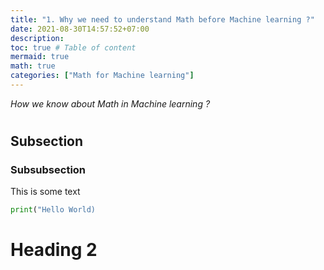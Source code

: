 ```yaml
---
title: "1. Why we need to understand Math before Machine learning ?"
date: 2021-08-30T14:57:52+07:00
description: 
toc: true # Table of content
mermaid: true
math: true
categories: ["Math for Machine learning"]
---
```


*How we know about Math in Machine learning ?*



# 

## Subsection 

### Subsubsection

This is some text

```python
print("Hello World)
```

# Heading 2


